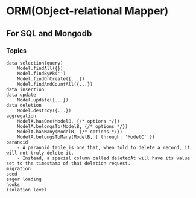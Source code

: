 # ORM(Object-relational Mapper)
## For SQL and Mongodb
### Topics
	data selection(query)
		Model.findAll({})
		Model.findByPk('')
		Model.findOrCreate({...})
		Model.findAndCountAll({...})
	data insertion
	data update
		Model.update({...})
	data deletion
		Model.destroy({...})
	aggregation
		ModelA.hasOne(ModelB, {/* options */})
		ModelA.belongsTo(ModelB, {/* options */})
		ModelA.hasMany(ModelB, {/* options */})
		ModelA.belongsToMany(ModelB, { through: 'ModelC' })
	paranoid
		- A paranoid table is one that, when told to delete a record, it will not truly delete it.
		- Instead, a special column called deletedAt will have its value set to the timestamp of that deletion request.
	migration
	seed
	eager loading
	hooks
	isolation level

